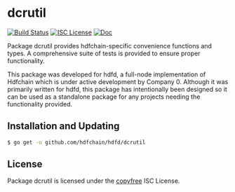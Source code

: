 dcrutil
=======


[![Build Status](https://github.com/hdfchain/hdfd/workflows/Build%20and%20Test/badge.svg)](https://github.com/hdfchain/hdfd/actions)
[![ISC License](https://img.shields.io/badge/license-ISC-blue.svg)](http://copyfree.org)
[![Doc](https://img.shields.io/badge/doc-reference-blue.svg)](https://pkg.go.dev/github.com/hdfchain/hdfd/dcrutil/v3)

Package dcrutil provides hdfchain-specific convenience functions and types.
A comprehensive suite of tests is provided to ensure proper functionality.

This package was developed for hdfd, a full-node implementation of Hdfchain which
is under active development by Company 0.  Although it was primarily written for
hdfd, this package has intentionally been designed so it can be used as a
standalone package for any projects needing the functionality provided.

## Installation and Updating

```bash
$ go get -u github.com/hdfchain/hdfd/dcrutil
```

## License

Package dcrutil is licensed under the [copyfree](http://copyfree.org) ISC
License.
